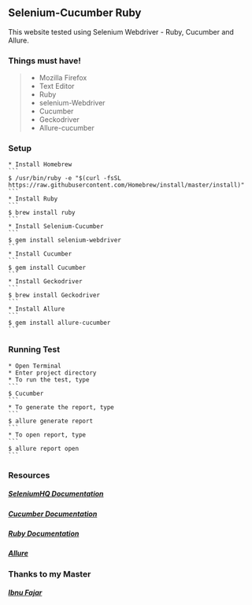 ## Selenium-Cucumber Ruby


This website tested using Selenium Webdriver - Ruby, Cucumber and Allure.

### Things must have!
> - Mozilla Firefox
> - Text Editor
> - Ruby
> - selenium-Webdriver
> - Cucumber
> - Geckodriver
> - Allure-cucumber

### Setup

    * Install Homebrew
    ```
    $ /usr/bin/ruby -e "$(curl -fsSL https://raw.githubusercontent.com/Homebrew/install/master/install)"
    ```
    * Install Ruby
    ```
    $ brew install ruby
    ```
    * Install Selenium-Cucumber
    ```
    $ gem install selenium-webdriver
    ```
    * Install Cucumber
    ```
    $ gem install Cucumber
    ```
    * Install Geckodriver
    ```
    $ brew install Geckodriver
    ```
    * Install Allure
    ```
    $ gem install allure-cucumber
    ```

### Running Test
    * Open Terminal
    * Enter project directory
    * To run the test, type
    ```
    $ Cucumber
    ```
    * To generate the report, type
    ```
    $ allure generate report
    ```
    * To open report, type
    ```
    $ allure report open
    ```

### Resources
##### [SeleniumHQ Documentation](http://www.seleniumhq.org/docs/)

##### [Cucumber Documentation](https://cucumber.io/docs/reference)

##### [Ruby Documentation](http://ruby-doc.org/)

##### [Allure](https://github.com/allure-framework/allure1)


### Thanks to my Master
##### [Ibnu Fajar](https://github.com/IbnuFajar/wisanggeni-automation-framework#what-you-need)
